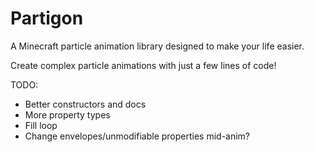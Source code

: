 # Partigon

A Minecraft particle animation library designed to make your life easier.

Create complex particle animations with just a few lines of code!


TODO:
+ Better constructors and docs
+ More property types
+ Fill loop
+ Change envelopes/unmodifiable properties mid-anim?
